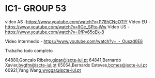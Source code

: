 # IC1- GROUP 53

video AS -https://www.youtube.com/watch?v=P78hCNcOTIY 
Video EU - https://www.youtube.com/watch?v=9Gc_SPtx-Ww
Video US - https://www.youtube.com/watch?v=0fPv65oEk-8

Video Intermedio - https://www.youtube.com/watch?v=_-_Ouszd0E8

Trabalho todo completo

64880,Gonçalo Ribeiro,gjqar@iscte-iul.pt
64841,Bernardo Xavier,bvgfm@iscte-iul.pt
65054,Bernardo Esteves,bcmes@iscte-iul.pt
60921,Yang Wang,wygga@iscte-iul.pt

